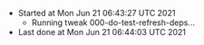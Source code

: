   - Started at Mon Jun 21 06:43:27 UTC 2021
    - Running tweak 000-do-test-refresh-deps...
  - Last done at Mon Jun 21 06:44:03 UTC 2021
